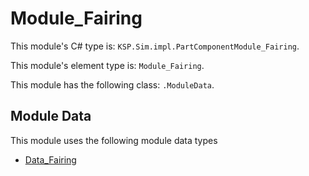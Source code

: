 # Module_Fairing

This module's C# type is: `KSP.Sim.impl.PartComponentModule_Fairing`.

This module's element type is: `Module_Fairing`.

This module has the following class: `.ModuleData`.

## Module Data

This module uses the following module data types

- [Data_Fairing](Data_Fairing.md)
